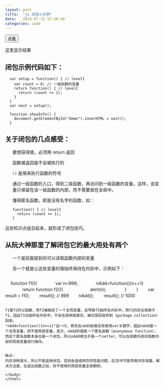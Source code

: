 ```yaml
---
layout: post
title:  "js 闭包小示例"
date:   2014-07-15 15:30:40
categories: code
---
```


<style>
  li {list-style: none;}
</style>
  


<button class="clickme" onclick="showInfo()">点我</button>
<p id="demo">这里显示结果</p>

<script type="text/javascript">
  var setup = function() { // level1
    var count = 0; // 一级函数的变量
    return function() { // level2
      return (count += 1);
    }
  }
  var next = setup();

  function showInfo() {
    document.getElementById("demo").innerHTML = next();
  }
</script>


闭包示例代码如下：
--------------------

```
  var setup = function() { // level1
    var count = 0; // 一级函数的变量
    return function() { // level2
      return (count += 1);
    }
  }
  var next = setup();

  function showInfo() {
    document.getElementById("demo").innerHTML = next();
  }
```

关于闭包的几点感受：
--------------------
- 要想获得值，必须用 return 返回
- 函数被返回是不会被执行的
- `()` 是用来执行函数的符号
- 通过一级函数的入口，得到二级函数，再访问到一级函数的变量，这样，该变量只保留在该一级函数的内部，而不需要放在全局中。
- 懂得匿名函数，即是没有名字的函数，如：

    ```
    function() { // level2
      return (count += 1);
    }
    ```

这些知识点组合起来，就形成了闭包技巧。


从阮大神那里了解闭包它的最大用处有两个
--------------------------------------
- 一个是前面提到的可以读取函数内部的变量
- 另一个就是让这些变量的值始终保持在内存中，示例如下：

  ```
　 function f1(){
　　　　var n=999;
　　　　nAdd=function(){n+=1}
　　　　return function f2(){
　　　　　　alert(n);
　　　　}
　　}
　　var result = f1();
　　result(); // 999
　　nAdd();
　　result(); // 1000
  ```

  f1是f2的父函数，而f2被赋给了一个全局变量，这导致f2始终在内存中，而f2的存在依赖于f1，因此f1也始终在内存中，不会在调用结束后，被垃圾回收机制（garbage collection）回收。
  "nAdd=function(){n+=1}"这一行，首先在nAdd前面没有使用var关键字，因此nAdd是一个全局变量，而不是局部变量。其次，nAdd的值是一个匿名函数（anonymous function），而这个匿名函数本身也是一个闭包，所以nAdd相当于是一个setter，可以在函数外部对函数内部的局部变量进行操作。
  

  缺点:
  内存消耗很大，所以不能滥用闭包，否则会造成网页的性能问题，在IE中可能导致内存泄露。解决方法是，在退出函数之前，将不使用的局部变量全部删除。

</body>
</html>